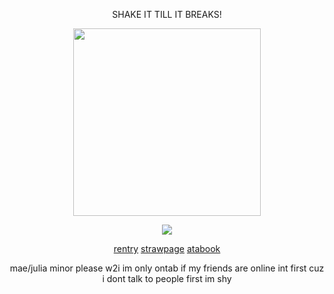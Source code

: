 
  <p align="center">
    SHAKE IT TILL IT BREAKS!
</p>
 <p align="center">
<img src="https://file.garden/Zy4Qac38k0TT_wEe/Fatutu%2C%20Lorelei%20__%20Reverse_%201999%20__%20r1999.jpeg" data-canonical-src="(https://pbs.twimg.com/media/GYszLABX0AAIY8N?format=jpg&name=4096x4096)" width =300  />
</p>
<p align="center">
  <img src="https://komarev.com/ghpvc/?username=hamatours&label=vistors&color=60eb9a">
  </p
   < div align=center>
  

  
</div>

<div align=center>
  
  
  [rentry](https://rentry.co/lacedposiontea) 
  [strawpage](https://rikkakizuki.straw.page/)
  [atabook](https://kurode.atabook.org/) 
  
  
</div>

<p align="center">
  mae/julia minor please w2i im only ontab if my friends are online int first cuz i dont talk to people first im shy
   </p

